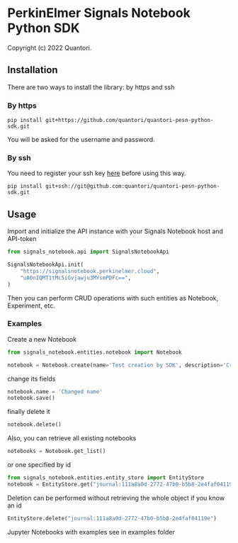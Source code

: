 # PerkinElmer Signals Notebook Python SDK
Copyright (c) 2022 Quantori.

## Installation
There are two ways to install the library: by https and ssh

### By https
```shell
pip install git+https://github.com/quantori/quantori-pesn-python-sdk.git
```
You will be asked for the username and password.

### By ssh
You need to register your ssh key [here](https://bitbucket.org/account/settings/ssh-keys/) before using this way.
```shell
pip install git+ssh://git@github.com:quantori/quantori-pesn-python-sdk.git
```

## Usage

Import and initialize the API instance with your Signals Notebook host and API-token
```python
from signals_notebook.api import SignalsNotebookApi

SignalsNotebookApi.init(
    "https://signalsnotebook.perkinelmer.cloud",
    "uA0nIQMT1tMc5iGvjawju3MYsmPDFc==",
)
```
Then you can perform CRUD operations with such entities as Notebook, Experiment, etc.

### Examples
Create a new Notebook
```python
from signals_notebook.entities.notebook import Notebook

notebook = Notebook.create(name='Test creation by SDK', description='Created by me')
```
change its fields
```python
notebook.name = 'Changed name'
notebook.save()
```
finally delete it
```python
notebook.delete()
```
Also, you can retrieve all existing notebooks
```python
notebooks = Notebook.get_list()
```
or one specified by id
```python
from signals_notebook.entities.entity_store import EntityStore
notebook = EntityStore.get("journal:111a8a0d-2772-47b0-b5b8-2e4faf04119e")
```
Deletion can be performed without retrieving the whole object if you know an id
```python
EntityStore.delete("journal:111a8a0d-2772-47b0-b5b8-2e4faf04119e")
```
Jupyter Notebooks with examples see in examples folder
